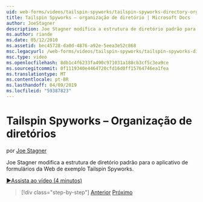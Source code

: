 ```yaml
---
uid: web-forms/videos/tailspin-spyworks/tailspin-spyworks-directory-organization
title: Tailspin Spyworks – organização de diretório | Microsoft Docs
author: JoeStagner
description: Joe Stagner modifica a estrutura de diretório padrão para o aplicativo de formulários da Web de exemplo Tailspin Spyworks.
ms.author: riande
ms.date: 05/12/2010
ms.assetid: bec45728-da0d-4876-a92e-5eea3e52c868
msc.legacyurl: /web-forms/videos/tailspin-spyworks/tailspin-spyworks-directory-organization
msc.type: video
ms.openlocfilehash: 8db1c4f6233fa490c971031a188cb3cf5c3ea9ce
ms.sourcegitcommit: 0f1119340e4464720cfd16d0ff15764746ea1fea
ms.translationtype: MT
ms.contentlocale: pt-BR
ms.lasthandoff: 04/09/2019
ms.locfileid: "59387823"
---
```

# <a name="tailspin-spyworks---directory-organization"></a>Tailspin Spyworks – Organização de diretórios

por [Joe Stagner](https://github.com/JoeStagner)

Joe Stagner modifica a estrutura de diretório padrão para o aplicativo de formulários da Web de exemplo Tailspin Spyworks.

[&#9654;Assista ao vídeo (4 minutos)](https://channel9.msdn.com/Blogs/ASP-NET-Site-Videos/tailspin-spyworks-directory-organization)

> [!div class="step-by-step"]
> [Anterior](tailspin-spyworks-intro-ui-and-edm.md)
> [Próximo](tailspin-spyworks-category-menu.md)
